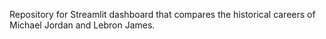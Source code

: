 Repository for Streamlit dashboard that compares the historical careers of Michael Jordan and Lebron James.

